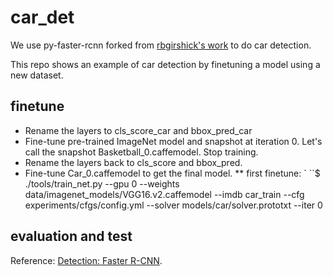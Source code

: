 # car_det

We use py-faster-rcnn forked from [rbgirshick's work](https://github.com/rbgirshick/py-faster-rcnn) to do car detection.

This repo shows an example of car detection by finetuning a model using a new dataset.

## finetune

* Rename the layers to cls_score_car and bbox_pred_car
* Fine-tune pre-trained ImageNet model and snapshot at iteration 0. Let's call the snapshot Basketball_0.caffemodel. Stop training.
* Rename the layers back to cls_score and bbox_pred.
* Fine-tune Car_0.caffemodel to get the final model.
** first finetune:
` ``$ ./tools/train_net.py --gpu 0 --weights data/imagenet_models/VGG16.v2.caffemodel --imdb car_train --cfg experiments/cfgs/config.yml --solver models/car/solver.prototxt --iter 0

## evaluation and test

Reference: [Detection: Faster  R-CNN](https://huangying-zhan.github.io/2016/09/22/detection-faster-rcnn.html).
